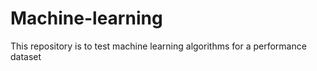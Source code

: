# Machine-learning
This repository is to test machine learning algorithms for a performance dataset
